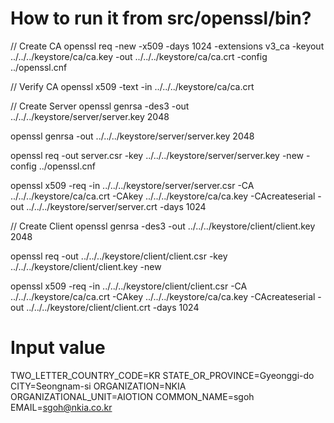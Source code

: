 # How to run it from src/openssl/bin?

// Create CA
openssl req -new -x509 -days 1024 -extensions v3_ca -keyout ../../../keystore/ca/ca.key -out ../../../keystore/ca/ca.crt -config ../openssl.cnf

// Verify CA
openssl x509 -text -in ../../../keystore/ca/ca.crt

// Create Server
openssl genrsa -des3 -out ../../../keystore/server/server.key 2048

openssl genrsa -out ../../../keystore/server/server.key 2048

openssl req -out server.csr -key ../../../keystore/server/server.key -new -config ../openssl.cnf

openssl x509 -req -in ../../../keystore/server/server.csr -CA ../../../keystore/ca/ca.crt -CAkey ../../../keystore/ca/ca.key -CAcreateserial -out ../../../keystore/server/server.crt -days 1024

// Create Client
openssl genrsa -des3 -out ../../../keystore/client/client.key 2048

openssl req -out ../../../keystore/client/client.csr -key ../../../keystore/client/client.key -new

openssl x509 -req -in ../../../keystore/client/client.csr -CA ../../../keystore/ca/ca.crt -CAkey ../../../keystore/ca/ca.key -CAcreateserial -out ../../../keystore/client/client.crt -days 1024

# Input value

TWO_LETTER_COUNTRY_CODE=KR
STATE_OR_PROVINCE=Gyeonggi-do
CITY=Seongnam-si
ORGANIZATION=NKIA
ORGANIZATIONAL_UNIT=AIOTION
COMMON_NAME=sgoh
EMAIL=sgoh@nkia.co.kr